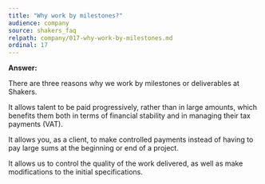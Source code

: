 ```yaml
---
title: "Why work by milestones?"
audience: company
source: shakers_faq
relpath: company/017-why-work-by-milestones.md
ordinal: 17
---
```


**Answer:**

There are three reasons why we work by milestones or deliverables at Shakers.

It allows talent to be paid progressively, rather than in large amounts, which benefits them both in terms of financial stability and in managing their tax payments (VAT).

It allows you, as a client, to make controlled payments instead of having to pay large sums at the beginning or end of a project.

It allows us to control the quality of the work delivered, as well as make modifications to the initial specifications.
